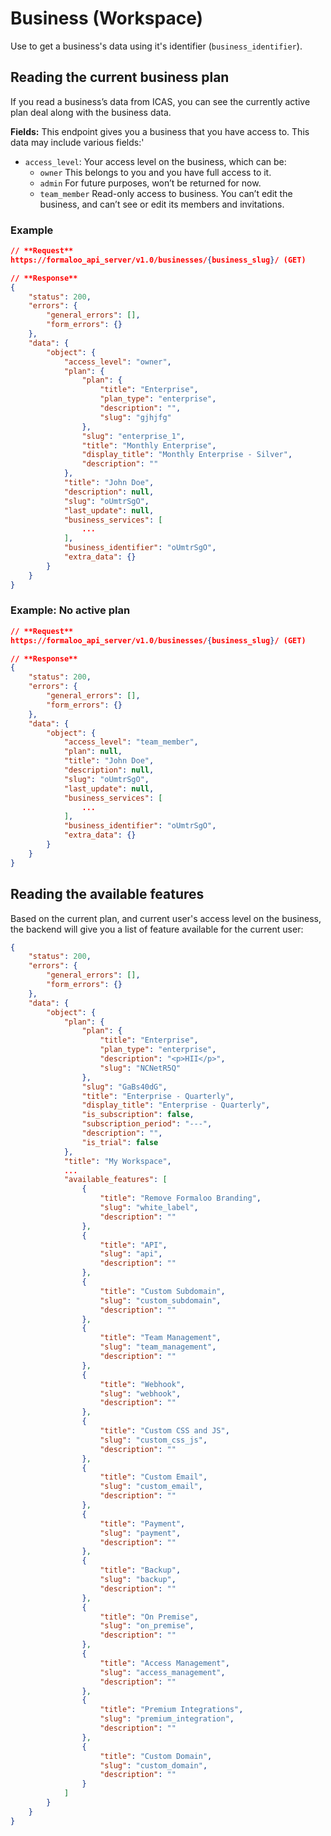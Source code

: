# Business (Workspace)

Use to get a business's data using it's identifier (`business_identifier`).

## Reading the current business plan

If you read a business’s data from ICAS, you can see the currently active plan deal along with the business data.

**Fields:** This endpoint gives you a business that you have access to. This data may include various fields:'

- `access_level`: Your access level on the business, which can be:
  - `owner` This belongs to you and you have full access to it.
  - `admin` For future purposes, won’t be returned for now.
  - `team_member` Read-only access to business. You can’t edit the business, and can’t see or edit its members and invitations.

### Example

```json
// **Request**
https://formaloo_api_server/v1.0/businesses/{business_slug}/ (GET)

// **Response**
{
    "status": 200,
    "errors": {
        "general_errors": [],
        "form_errors": {}
    },
    "data": {
        "object": {
            "access_level": "owner",
            "plan": {
                "plan": {
                    "title": "Enterprise",
                    "plan_type": "enterprise",
                    "description": "",
                    "slug": "gjhjfg"
                },
                "slug": "enterprise_1",
                "title": "Monthly Enterprise",
                "display_title": "Monthly Enterprise - Silver",
                "description": ""
            },
            "title": "John Doe",
            "description": null,
            "slug": "oUmtrSgO",
            "last_update": null,
            "business_services": [
                ...
            ],
            "business_identifier": "oUmtrSgO",
            "extra_data": {}
        }
    }
}
```

### Example: No active plan

```json
// **Request**
https://formaloo_api_server/v1.0/businesses/{business_slug}/ (GET)

// **Response**
{
    "status": 200,
    "errors": {
        "general_errors": [],
        "form_errors": {}
    },
    "data": {
        "object": {
            "access_level": "team_member",
            "plan": null,
            "title": "John Doe",
            "description": null,
            "slug": "oUmtrSgO",
            "last_update": null,
            "business_services": [
                ...
            ],
            "business_identifier": "oUmtrSgO",
            "extra_data": {}
        }
    }
}
```

## Reading the available features

Based on the current plan, and current user's access level on the business, the backend will give you a list of feature available for the current user:

``` JSON
{
    "status": 200,
    "errors": {
        "general_errors": [],
        "form_errors": {}
    },
    "data": {
        "object": {
            "plan": {
                "plan": {
                    "title": "Enterprise",
                    "plan_type": "enterprise",
                    "description": "<p>HII</p>",
                    "slug": "NCNetR5Q"
                },
                "slug": "GaBs40dG",
                "title": "Enterprise - Quarterly",
                "display_title": "Enterprise - Quarterly",
                "is_subscription": false,
                "subscription_period": "---",
                "description": "",
                "is_trial": false
            },
            "title": "My Workspace",
            ...
            "available_features": [
                {
                    "title": "Remove Formaloo Branding",
                    "slug": "white_label",
                    "description": ""
                },
                {
                    "title": "API",
                    "slug": "api",
                    "description": ""
                },
                {
                    "title": "Custom Subdomain",
                    "slug": "custom_subdomain",
                    "description": ""
                },
                {
                    "title": "Team Management",
                    "slug": "team_management",
                    "description": ""
                },
                {
                    "title": "Webhook",
                    "slug": "webhook",
                    "description": ""
                },
                {
                    "title": "Custom CSS and JS",
                    "slug": "custom_css_js",
                    "description": ""
                },
                {
                    "title": "Custom Email",
                    "slug": "custom_email",
                    "description": ""
                },
                {
                    "title": "Payment",
                    "slug": "payment",
                    "description": ""
                },
                {
                    "title": "Backup",
                    "slug": "backup",
                    "description": ""
                },
                {
                    "title": "On Premise",
                    "slug": "on_premise",
                    "description": ""
                },
                {
                    "title": "Access Management",
                    "slug": "access_management",
                    "description": ""
                },
                {
                    "title": "Premium Integrations",
                    "slug": "premium_integration",
                    "description": ""
                },
                {
                    "title": "Custom Domain",
                    "slug": "custom_domain",
                    "description": ""
                }
            ]
        }
    }
}
```
